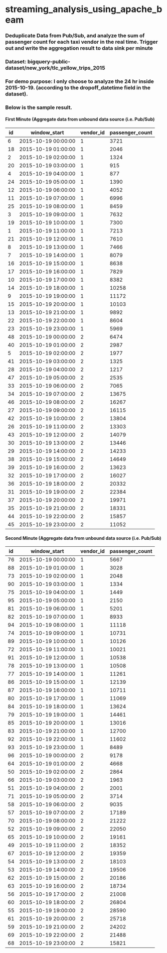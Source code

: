 # streaming_analysis_using_apache_beam

### Deduplicate Data from Pub/Sub, and analyze the sum of passenger count for each taxi vendor in the real time. Trigger out and write the aggregation result to data sink per minute

### Dataset: bigquery-public-dataset/new_york/tlc_yellow_trips_2015

### For demo purpose: I only choose to analyze the 24 hr inside 2015-10-19. (according to the dropoff_datetime field in the dataset).

### Below is the sample result.

#### First Minute (Aggregate data from unbound data source (i.e. Pub/Sub)

| id |    window_start     | vendor_id | passenger_count |
|----|---------------------|-----------|-----------------|
|  6 | 2015-10-19 00:00:00 | 1         |            3721 |
| 18 | 2015-10-19 01:00:00 | 1         |            2046 |
|  2 | 2015-10-19 02:00:00 | 1         |            1324 |
| 20 | 2015-10-19 03:00:00 | 1         |             915 |
|  4 | 2015-10-19 04:00:00 | 1         |             877 |
| 24 | 2015-10-19 05:00:00 | 1         |            1390 |
| 12 | 2015-10-19 06:00:00 | 1         |            4052 |
| 11 | 2015-10-19 07:00:00 | 1         |            6996 |
| 25 | 2015-10-19 08:00:00 | 1         |            8459 |
|  3 | 2015-10-19 09:00:00 | 1         |            7632 |
| 19 | 2015-10-19 10:00:00 | 1         |            7300 |
|  1 | 2015-10-19 11:00:00 | 1         |            7213 |
| 21 | 2015-10-19 12:00:00 | 1         |            7610 |
|  8 | 2015-10-19 13:00:00 | 1         |            7466 |
|  7 | 2015-10-19 14:00:00 | 1         |            8079 |
| 16 | 2015-10-19 15:00:00 | 1         |            8638 |
| 17 | 2015-10-19 16:00:00 | 1         |            7829 |
| 10 | 2015-10-19 17:00:00 | 1         |            8382 |
| 14 | 2015-10-19 18:00:00 | 1         |           10258 |
|  9 | 2015-10-19 19:00:00 | 1         |           11172 |
| 15 | 2015-10-19 20:00:00 | 1         |           10103 |
| 13 | 2015-10-19 21:00:00 | 1         |            9892 |
| 22 | 2015-10-19 22:00:00 | 1         |            8604 |
| 23 | 2015-10-19 23:00:00 | 1         |            5969 |
| 48 | 2015-10-19 00:00:00 | 2         |            6474 |
| 40 | 2015-10-19 01:00:00 | 2         |            2987 |
|  5 | 2015-10-19 02:00:00 | 2         |            1977 |
| 41 | 2015-10-19 03:00:00 | 2         |            1325 |
| 28 | 2015-10-19 04:00:00 | 2         |            1217 |
| 47 | 2015-10-19 05:00:00 | 2         |            2535 |
| 33 | 2015-10-19 06:00:00 | 2         |            7065 |
| 34 | 2015-10-19 07:00:00 | 2         |           13675 |
| 46 | 2015-10-19 08:00:00 | 2         |           16267 |
| 27 | 2015-10-19 09:00:00 | 2         |           16115 |
| 42 | 2015-10-19 10:00:00 | 2         |           13804 |
| 26 | 2015-10-19 11:00:00 | 2         |           13303 |
| 43 | 2015-10-19 12:00:00 | 2         |           14079 |
| 30 | 2015-10-19 13:00:00 | 2         |           13446 |
| 29 | 2015-10-19 14:00:00 | 2         |           14233 |
| 38 | 2015-10-19 15:00:00 | 2         |           14649 |
| 39 | 2015-10-19 16:00:00 | 2         |           13623 |
| 32 | 2015-10-19 17:00:00 | 2         |           16027 |
| 36 | 2015-10-19 18:00:00 | 2         |           20332 |
| 31 | 2015-10-19 19:00:00 | 2         |           22384 |
| 37 | 2015-10-19 20:00:00 | 2         |           19971 |
| 35 | 2015-10-19 21:00:00 | 2         |           18331 |
| 44 | 2015-10-19 22:00:00 | 2         |           15857 |
| 45 | 2015-10-19 23:00:00 | 2         |           11052 |
 
 #### Second Minute (Aggregate data from unbound data source (i.e. Pub/Sub)
 
| id |    window_start     | vendor_id | passenger_count |
|----|---------------------|-----------|-----------------|
| 76 | 2015-10-19 00:00:00 | 1         |            5667 |
| 88 | 2015-10-19 01:00:00 | 1         |            3028 |
| 73 | 2015-10-19 02:00:00 | 1         |            2048 |
| 90 | 2015-10-19 03:00:00 | 1         |            1334 |
| 75 | 2015-10-19 04:00:00 | 1         |            1449 |
| 95 | 2015-10-19 05:00:00 | 1         |            2150 |
| 81 | 2015-10-19 06:00:00 | 1         |            5201 |
| 82 | 2015-10-19 07:00:00 | 1         |            8933 |
| 94 | 2015-10-19 08:00:00 | 1         |           11118 |
| 74 | 2015-10-19 09:00:00 | 1         |           10731 |
| 89 | 2015-10-19 10:00:00 | 1         |           10126 |
| 72 | 2015-10-19 11:00:00 | 1         |           10021 |
| 91 | 2015-10-19 12:00:00 | 1         |           10538 |
| 78 | 2015-10-19 13:00:00 | 1         |           10508 |
| 77 | 2015-10-19 14:00:00 | 1         |           11261 |
| 86 | 2015-10-19 15:00:00 | 1         |           12139 |
| 87 | 2015-10-19 16:00:00 | 1         |           10711 |
| 80 | 2015-10-19 17:00:00 | 1         |           11069 |
| 84 | 2015-10-19 18:00:00 | 1         |           13624 |
| 79 | 2015-10-19 19:00:00 | 1         |           14461 |
| 85 | 2015-10-19 20:00:00 | 1         |           13016 |
| 83 | 2015-10-19 21:00:00 | 1         |           12700 |
| 92 | 2015-10-19 22:00:00 | 1         |           11602 |
| 93 | 2015-10-19 23:00:00 | 1         |            8489 |
| 96 | 2015-10-19 00:00:00 | 2         |            9178 |
| 64 | 2015-10-19 01:00:00 | 2         |            4668 |
| 50 | 2015-10-19 02:00:00 | 2         |            2864 |
| 66 | 2015-10-19 03:00:00 | 2         |            1963 |
| 51 | 2015-10-19 04:00:00 | 2         |            2001 |
| 71 | 2015-10-19 05:00:00 | 2         |            3714 |
| 58 | 2015-10-19 06:00:00 | 2         |            9035 |
| 57 | 2015-10-19 07:00:00 | 2         |           17189 |
| 70 | 2015-10-19 08:00:00 | 2         |           21222 |
| 52 | 2015-10-19 09:00:00 | 2         |           22050 |
| 65 | 2015-10-19 10:00:00 | 2         |           19161 |
| 49 | 2015-10-19 11:00:00 | 2         |           18352 |
| 67 | 2015-10-19 12:00:00 | 2         |           19359 |
| 54 | 2015-10-19 13:00:00 | 2         |           18103 |
| 53 | 2015-10-19 14:00:00 | 2         |           19506 |
| 62 | 2015-10-19 15:00:00 | 2         |           20186 |
| 63 | 2015-10-19 16:00:00 | 2         |           18734 |
| 56 | 2015-10-19 17:00:00 | 2         |           21008 |
| 60 | 2015-10-19 18:00:00 | 2         |           26804 |
| 55 | 2015-10-19 19:00:00 | 2         |           28590 |
| 61 | 2015-10-19 20:00:00 | 2         |           25718 |
| 59 | 2015-10-19 21:00:00 | 2         |           24202 |
| 69 | 2015-10-19 22:00:00 | 2         |           21488 |
| 68 | 2015-10-19 23:00:00 | 2         |           15821 |
